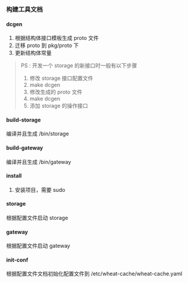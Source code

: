 ### 构建工具文档

#### dcgen
1. 根据结构体接口模板生成 proto 文件
2. 迁移 proto 到 pkg/proto 下
3. 更新结构体常量

>PS : 开发一个 storage 的新接口时一般有以下步骤
>1. 修改 storage 接口配置文件
>2. make dcgen
>3. 修改生成的 proto 文件
>4. make dcgen
>5. 添加 storage 的操作接口 


#### build-storage
编译并且生成 /bin/storage

#### build-gateway
编译并且生成 /bin/gateway

#### install
1. 安装项目，需要 sudo

#### storage
根据配置文件启动 storage

#### gateway
根据配置文件启动 gateway

#### init-conf
根据配置文件文档初始化配置文件到 /etc/wheat-cache/wheat-cache.yaml 
